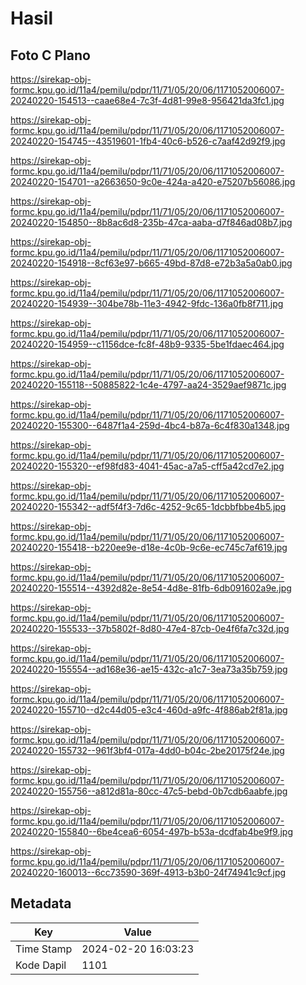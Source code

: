 # Hasil

## Foto C Plano

https://sirekap-obj-formc.kpu.go.id/11a4/pemilu/pdpr/11/71/05/20/06/1171052006007-20240220-154513--caae68e4-7c3f-4d81-99e8-956421da3fc1.jpg

https://sirekap-obj-formc.kpu.go.id/11a4/pemilu/pdpr/11/71/05/20/06/1171052006007-20240220-154745--43519601-1fb4-40c6-b526-c7aaf42d92f9.jpg

https://sirekap-obj-formc.kpu.go.id/11a4/pemilu/pdpr/11/71/05/20/06/1171052006007-20240220-154701--a2663650-9c0e-424a-a420-e75207b56086.jpg

https://sirekap-obj-formc.kpu.go.id/11a4/pemilu/pdpr/11/71/05/20/06/1171052006007-20240220-154850--8b8ac6d8-235b-47ca-aaba-d7f846ad08b7.jpg

https://sirekap-obj-formc.kpu.go.id/11a4/pemilu/pdpr/11/71/05/20/06/1171052006007-20240220-154918--8cf63e97-b665-49bd-87d8-e72b3a5a0ab0.jpg

https://sirekap-obj-formc.kpu.go.id/11a4/pemilu/pdpr/11/71/05/20/06/1171052006007-20240220-154939--304be78b-11e3-4942-9fdc-136a0fb8f711.jpg

https://sirekap-obj-formc.kpu.go.id/11a4/pemilu/pdpr/11/71/05/20/06/1171052006007-20240220-154959--c1156dce-fc8f-48b9-9335-5be1fdaec464.jpg

https://sirekap-obj-formc.kpu.go.id/11a4/pemilu/pdpr/11/71/05/20/06/1171052006007-20240220-155118--50885822-1c4e-4797-aa24-3529aef9871c.jpg

https://sirekap-obj-formc.kpu.go.id/11a4/pemilu/pdpr/11/71/05/20/06/1171052006007-20240220-155300--6487f1a4-259d-4bc4-b87a-6c4f830a1348.jpg

https://sirekap-obj-formc.kpu.go.id/11a4/pemilu/pdpr/11/71/05/20/06/1171052006007-20240220-155320--ef98fd83-4041-45ac-a7a5-cff5a42cd7e2.jpg

https://sirekap-obj-formc.kpu.go.id/11a4/pemilu/pdpr/11/71/05/20/06/1171052006007-20240220-155342--adf5f4f3-7d6c-4252-9c65-1dcbbfbbe4b5.jpg

https://sirekap-obj-formc.kpu.go.id/11a4/pemilu/pdpr/11/71/05/20/06/1171052006007-20240220-155418--b220ee9e-d18e-4c0b-9c6e-ec745c7af619.jpg

https://sirekap-obj-formc.kpu.go.id/11a4/pemilu/pdpr/11/71/05/20/06/1171052006007-20240220-155514--4392d82e-8e54-4d8e-81fb-6db091602a9e.jpg

https://sirekap-obj-formc.kpu.go.id/11a4/pemilu/pdpr/11/71/05/20/06/1171052006007-20240220-155533--37b5802f-8d80-47e4-87cb-0e4f6fa7c32d.jpg

https://sirekap-obj-formc.kpu.go.id/11a4/pemilu/pdpr/11/71/05/20/06/1171052006007-20240220-155554--ad168e36-ae15-432c-a1c7-3ea73a35b759.jpg

https://sirekap-obj-formc.kpu.go.id/11a4/pemilu/pdpr/11/71/05/20/06/1171052006007-20240220-155710--d2c44d05-e3c4-460d-a9fc-4f886ab2f81a.jpg

https://sirekap-obj-formc.kpu.go.id/11a4/pemilu/pdpr/11/71/05/20/06/1171052006007-20240220-155732--961f3bf4-017a-4dd0-b04c-2be20175f24e.jpg

https://sirekap-obj-formc.kpu.go.id/11a4/pemilu/pdpr/11/71/05/20/06/1171052006007-20240220-155756--a812d81a-80cc-47c5-bebd-0b7cdb6aabfe.jpg

https://sirekap-obj-formc.kpu.go.id/11a4/pemilu/pdpr/11/71/05/20/06/1171052006007-20240220-155840--6be4cea6-6054-497b-b53a-dcdfab4be9f9.jpg

https://sirekap-obj-formc.kpu.go.id/11a4/pemilu/pdpr/11/71/05/20/06/1171052006007-20240220-160013--6cc73590-369f-4913-b3b0-24f74941c9cf.jpg


## Metadata

| Key        | Value               |
| ---------- | ------------------- |
| Time Stamp | 2024-02-20 16:03:23 |
| Kode Dapil | 1101                |



